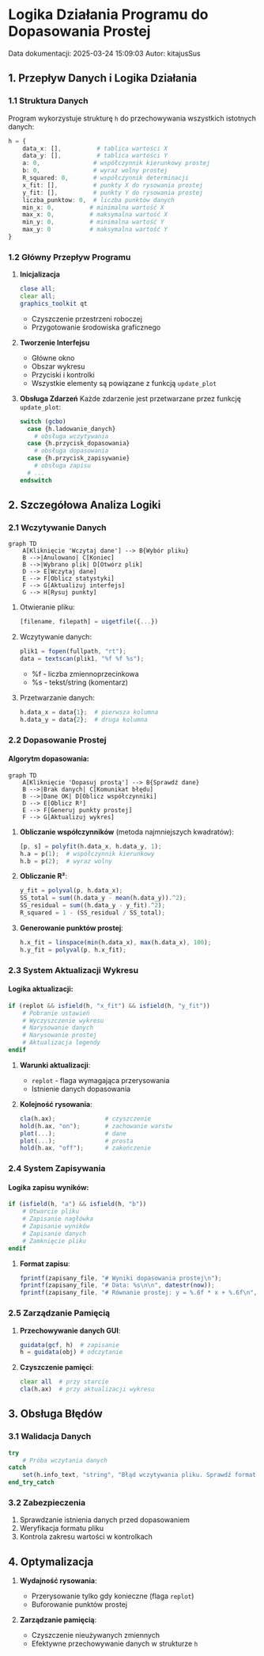 # Logika Działania Programu do Dopasowania Prostej
Data dokumentacji: 2025-03-24 15:09:03
Autor: kitajusSus

## 1. Przepływ Danych i Logika Działania

### 1.1 Struktura Danych
Program wykorzystuje strukturę `h` do przechowywania wszystkich istotnych danych:
```octave
h = {
    data_x: [],          # tablica wartości X
    data_y: [],          # tablica wartości Y
    a: 0,               # współczynnik kierunkowy prostej
    b: 0,               # wyraz wolny prostej
    R_squared: 0,       # współczynnik determinacji
    x_fit: [],          # punkty X do rysowania prostej
    y_fit: [],          # punkty Y do rysowania prostej
    liczba_punktow: 0,  # liczba punktów danych
    min_x: 0,          # minimalna wartość X
    max_x: 0,          # maksymalna wartość X
    min_y: 0,          # minimalna wartość Y
    max_y: 0           # maksymalna wartość Y
}
```

### 1.2 Główny Przepływ Programu

1. **Inicjalizacja**
   ```octave
   close all;
   clear all;
   graphics_toolkit qt
   ```
   - Czyszczenie przestrzeni roboczej
   - Przygotowanie środowiska graficznego

2. **Tworzenie Interfejsu**
   - Główne okno
   - Obszar wykresu
   - Przyciski i kontrolki
   - Wszystkie elementy są powiązane z funkcją `update_plot`

3. **Obsługa Zdarzeń**
   Każde zdarzenie jest przetwarzane przez funkcję `update_plot`:
   ```octave
   switch (gcbo)
     case {h.ladowanie_danych}
       # obsługa wczytywania
     case {h.przycisk_dopasowania}
       # obsługa dopasowania
     case {h.przycisk_zapisywanie}
       # obsługa zapisu
     # ...
   endswitch
   ```

## 2. Szczegółowa Analiza Logiki

### 2.1 Wczytywanie Danych
```mermaid
graph TD
    A[Kliknięcie 'Wczytaj dane'] --> B{Wybór pliku}
    B -->|Anulowano| C[Koniec]
    B -->|Wybrano plik| D[Otwórz plik]
    D --> E[Wczytaj dane]
    E --> F[Oblicz statystyki]
    F --> G[Aktualizuj interfejs]
    G --> H[Rysuj punkty]
```

1. Otwieranie pliku:
   ```octave
   [filename, filepath] = uigetfile({...})
   ```

2. Wczytywanie danych:
   ```octave
   plik1 = fopen(fullpath, "rt");
   data = textscan(plik1, "%f %f %s");
   ```
   - %f - liczba zmiennoprzecinkowa
   - %s - tekst/string (komentarz)

3. Przetwarzanie danych:
   ```octave
   h.data_x = data{1};  # pierwsza kolumna
   h.data_y = data{2};  # druga kolumna
   ```

### 2.2 Dopasowanie Prostej

#### Algorytm dopasowania:
```mermaid
graph TD
    A[Kliknięcie 'Dopasuj prostą'] --> B{Sprawdź dane}
    B -->|Brak danych| C[Komunikat błędu]
    B -->|Dane OK| D[Oblicz współczynniki]
    D --> E[Oblicz R²]
    E --> F[Generuj punkty prostej]
    F --> G[Aktualizuj wykres]
```

1. **Obliczanie współczynników** (metoda najmniejszych kwadratów):
   ```octave
   [p, s] = polyfit(h.data_x, h.data_y, 1);
   h.a = p(1);  # współczynnik kierunkowy
   h.b = p(2);  # wyraz wolny
   ```

2. **Obliczanie R²**:
   ```octave
   y_fit = polyval(p, h.data_x);
   SS_total = sum((h.data_y - mean(h.data_y)).^2);
   SS_residual = sum((h.data_y - y_fit).^2);
   R_squared = 1 - (SS_residual / SS_total);
   ```

3. **Generowanie punktów prostej**:
   ```octave
   h.x_fit = linspace(min(h.data_x), max(h.data_x), 100);
   h.y_fit = polyval(p, h.x_fit);
   ```

### 2.3 System Aktualizacji Wykresu

#### Logika aktualizacji:
```octave
if (replot && isfield(h, "x_fit") && isfield(h, "y_fit"))
    # Pobranie ustawień
    # Wyczyszczenie wykresu
    # Narysowanie danych
    # Narysowanie prostej
    # Aktualizacja legendy
endif
```

1. **Warunki aktualizacji**:
   - `replot` - flaga wymagająca przerysowania
   - Istnienie danych dopasowania

2. **Kolejność rysowania**:
   ```octave
   cla(h.ax);              # czyszczenie
   hold(h.ax, "on");       # zachowanie warstw
   plot(...);              # dane
   plot(...);              # prosta
   hold(h.ax, "off");      # zakończenie
   ```

### 2.4 System Zapisywania

#### Logika zapisu wyników:
```octave
if (isfield(h, "a") && isfield(h, "b"))
    # Otwarcie pliku
    # Zapisanie nagłówka
    # Zapisanie wyników
    # Zapisanie danych
    # Zamknięcie pliku
endif
```

1. **Format zapisu**:
   ```octave
   fprintf(zapisany_file, "# Wyniki dopasowania prostej\n");
   fprintf(zapisany_file, "# Data: %s\n\n", datestr(now));
   fprintf(zapisany_file, "# Równanie prostej: y = %.6f * x + %.6f\n", h.a, h.b);
   ```

### 2.5 Zarządzanie Pamięcią

1. **Przechowywanie danych GUI**:
   ```octave
   guidata(gcf, h)  # zapisanie
   h = guidata(obj) # odczytanie
   ```

2. **Czyszczenie pamięci**:
   ```octave
   clear all  # przy starcie
   cla(h.ax)  # przy aktualizacji wykresu
   ```

## 3. Obsługa Błędów

### 3.1 Walidacja Danych
```octave
try
    # Próba wczytania danych
catch
    set(h.info_text, "string", "Błąd wczytywania pliku. Sprawdź format.");
end_try_catch
```

### 3.2 Zabezpieczenia
1. Sprawdzanie istnienia danych przed dopasowaniem
2. Weryfikacja formatu pliku
3. Kontrola zakresu wartości w kontrolkach

## 4. Optymalizacja

1. **Wydajność rysowania**:
   - Przerysowanie tylko gdy konieczne (flaga `replot`)
   - Buforowanie punktów prostej

2. **Zarządzanie pamięcią**:
   - Czyszczenie nieużywanych zmiennych
   - Efektywne przechowywanie danych w strukturze `h`